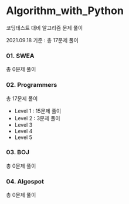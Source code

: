 # Algorithm_with_Python

코딩테스트 대비 알고리즘 문제 풀이

2021.09.18 기준 :  총 17문제 풀이



### 01. SWEA

총 0문제 풀이



### 02. Programmers

총 17문제 풀이

- Level 1  :  15문제 풀이    
- Level 2  :  3문제 풀이    
- Level 3
- Level 4
- Level 5



### 03. BOJ

총 0문제 풀이



### 04. Algospot

총 0문제 풀이
